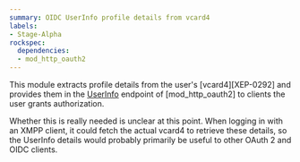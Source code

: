 ```yaml
---
summary: OIDC UserInfo profile details from vcard4
labels:
- Stage-Alpha
rockspec:
  dependencies:
  - mod_http_oauth2
---
```


This module extracts profile details from the user's [vcard4][XEP-0292]
and provides them in the [UserInfo] endpoint of [mod_http_oauth2] to
clients the user grants authorization.

Whether this is really needed is unclear at this point. When logging in
with an XMPP client, it could fetch the actual vcard4 to retrieve these
details, so the UserInfo details would probably primarily be useful to
other OAuth 2 and OIDC clients.

[UserInfo]: https://openid.net/specs/openid-connect-core-1_0.html#UserInfoResponse
